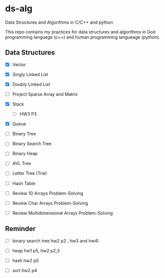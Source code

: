 # ds-alg

Data Structures and Algorithms in C/C++ and python

This repo contains my practices for data structures and algorithms in God programming languege (c++) and human programming langueage (python).

## Data Structures

- [x] Vector

- [x] Singly Linked List

- [x] Doubly Linked List

- [ ] Project Sparse Array and Matrix

- [x] Stack

  - [ ] HW3 P3

- [x] Queue

- [ ] Binary Tree

- [ ] Binary Search Tree

- [ ] Binary Heap

- [ ] AVL Tree

- [ ] Letter Tree (Trie)

- [ ] Hash Table

- [ ] Review 1D Arrays Problem-Solving

- [ ] Review Char Arrays Problem-Solving

- [ ] Review Multidimensional Arrays Problem-Solving

## Reminder

- [ ] binary search tree hw2 p2 , hw3 and hw4!

- [ ] heap hw1 p5, hw2 p2,3

- [ ] hash hw2 p5

- [ ] sort hw2 p4
